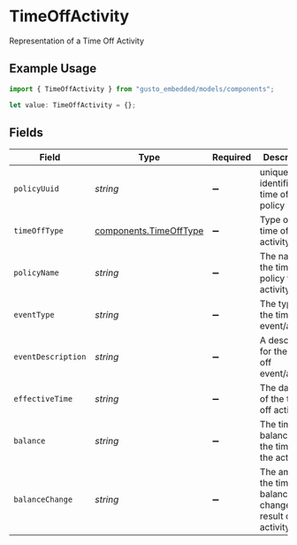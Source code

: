 # TimeOffActivity

Representation of a Time Off Activity

## Example Usage

```typescript
import { TimeOffActivity } from "gusto_embedded/models/components";

let value: TimeOffActivity = {};
```

## Fields

| Field                                                               | Type                                                                | Required                                                            | Description                                                         |
| ------------------------------------------------------------------- | ------------------------------------------------------------------- | ------------------------------------------------------------------- | ------------------------------------------------------------------- |
| `policyUuid`                                                        | *string*                                                            | :heavy_minus_sign:                                                  | unique identifier of a time off policy                              |
| `timeOffType`                                                       | [components.TimeOffType](../../models/components/timeofftype.md)    | :heavy_minus_sign:                                                  | Type of the time off activity                                       |
| `policyName`                                                        | *string*                                                            | :heavy_minus_sign:                                                  | The name of the time off policy for this activity                   |
| `eventType`                                                         | *string*                                                            | :heavy_minus_sign:                                                  | The type of the time off event/activity                             |
| `eventDescription`                                                  | *string*                                                            | :heavy_minus_sign:                                                  | A description for the time off event/activity                       |
| `effectiveTime`                                                     | *string*                                                            | :heavy_minus_sign:                                                  | The datetime of the time off activity                               |
| `balance`                                                           | *string*                                                            | :heavy_minus_sign:                                                  | The time off balance at the time of the activity                    |
| `balanceChange`                                                     | *string*                                                            | :heavy_minus_sign:                                                  | The amount the time off balance changed as a result of the activity |